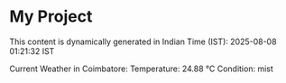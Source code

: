 # My Project

This content is dynamically generated in Indian Time (IST): 2025-08-08 01:21:32 IST


Current Weather in Coimbatore:
Temperature: 24.88 °C
Condition: mist
